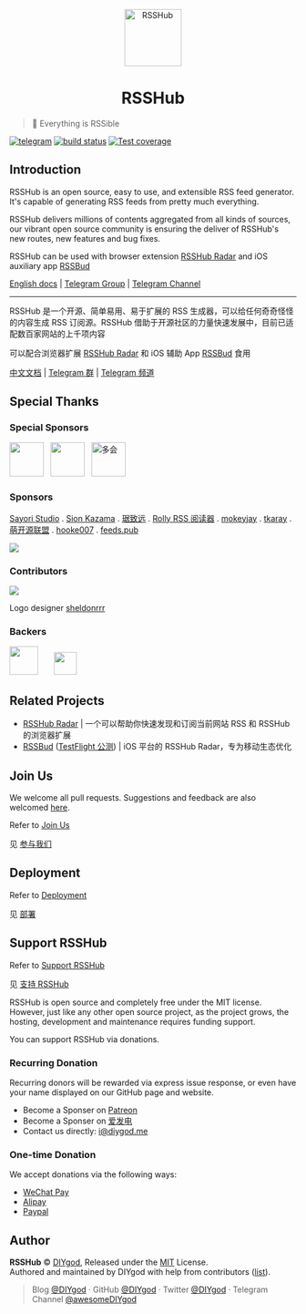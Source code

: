 <p align="center">
<img src="https://i.loli.net/2019/04/23/5cbeb7e41414c.png" alt="RSSHub" width="100">
</p>
<h1 align="center">RSSHub</h1>

> 🍰 Everything is RSSible

[![telegram](https://img.shields.io/badge/chat-telegram-brightgreen.svg?style=flat-square)](https://t.me/rsshub)
[![build status](https://img.shields.io/travis/DIYgod/RSSHub/master.svg?style=flat-square)](https://travis-ci.org/DIYgod/RSSHub)
[![Test coverage](https://img.shields.io/codecov/c/github/DIYgod/RSSHub.svg?style=flat-square)](https://codecov.io/github/DIYgod/RSSHub?branch=master)

## Introduction

RSSHub is an open source, easy to use, and extensible RSS feed generator. It's capable of generating RSS feeds from pretty much everything.

RSSHub delivers millions of contents aggregated from all kinds of sources, our vibrant open source community is ensuring the deliver of RSSHub's new routes, new features and bug fixes.

RSSHub can be used with browser extension [RSSHub Radar](https://github.com/DIYgod/RSSHub-Radar) and iOS auxiliary app [RSSBud](https://github.com/Cay-Zhang/RSSBud)

[English docs](https://docs.rsshub.app/en) | [Telegram Group](https://t.me/rsshub) | [Telegram Channel](https://t.me/awesomeRSSHub)

---

RSSHub 是一个开源、简单易用、易于扩展的 RSS 生成器，可以给任何奇奇怪怪的内容生成 RSS 订阅源。RSSHub 借助于开源社区的力量快速发展中，目前已适配数百家网站的上千项内容

可以配合浏览器扩展 [RSSHub Radar](https://github.com/DIYgod/RSSHub-Radar) 和 iOS 辅助 App [RSSBud](https://github.com/Cay-Zhang/RSSBud) 食用

[中文文档](https://docs.rsshub.app) | [Telegram 群](https://t.me/rsshub) | [Telegram 频道](https://t.me/awesomeRSSHub)

## Special Thanks

### Special Sponsors

<div>
<a href="https://rixcloud.app/rsshub" target="_blank"><img height="60px" src="https://i.imgur.com/TrgP3S1.png"></a>&nbsp;&nbsp;&nbsp;<a href="https://km.bytell.cn/wxcollect" target="_blank"><img height="60px" src="https://i.imgur.com/7sNM1yi.png"></a>&nbsp;&nbsp;&nbsp;<a href="https://www.duohui.cn?utm_source=rsshub" title="多会 - 专业活动管理系统" target="_blank"><img height="60px" alt="多会" src="https://docs.duohui.cn/brand_source/img/std.svg"></a>
</div>

### Sponsors

[Sayori Studio](https://t.me/SayoriStudio) . [Sion Kazama](https://blog.sion.moe) . [琚致远](https://www.shaoyaoju.org/) . [Rolly RSS 阅读器](https://www.coolapk.com/apk/239500) . [mokeyjay](https://www.mokeyjay.com/) . [tkaray](https://rayray.moe/) . [萌开源联盟](https://www.moeunion.com) . [hooke007](https://github.com/hooke007/MPV_lazy) . [feeds.pub](https://feeds.pub)

[![](https://opencollective.com/static/images/become_sponsor.svg)](https://docs.rsshub.app/en/support/)

### Contributors

[![](https://opencollective.com/RSSHub/contributors.svg?width=890)](https://github.com/DIYgod/RSSHub/graphs/contributors)

Logo designer [sheldonrrr](https://dribbble.com/sheldonrrr)

### Backers

<a href="https://www.cloudflare.com" target="_blank"><img height="50px" src="https://i.imgur.com/7Ph27Fq.png"></a>&nbsp;&nbsp;&nbsp;&nbsp;&nbsp;&nbsp;&nbsp;<a href="https://www.netlify.com" target="_blank"><img height="40px" src="https://i.imgur.com/cU01915.png"></a>

## Related Projects

-   [RSSHub Radar](https://github.com/DIYgod/RSSHub-Radar) | 一个可以帮助你快速发现和订阅当前网站 RSS 和 RSSHub 的浏览器扩展
-   [RSSBud](https://github.com/Cay-Zhang/RSSBud) ([TestFlight 公测](https://testflight.apple.com/join/rjCVzzHP)) | iOS 平台的 RSSHub Radar，专为移动生态优化

## Join Us

We welcome all pull requests. Suggestions and feedback are also welcomed [here](https://github.com/DIYgod/RSSHub/issues).

Refer to [Join Us](https://docs.rsshub.app/en/joinus/)

见 [参与我们](https://docs.rsshub.app/joinus/)

## Deployment

Refer to [Deployment](https://docs.rsshub.app/en/install/)

见 [部署](https://docs.rsshub.app/install/)

## Support RSSHub

Refer to [Support RSSHub](https://docs.rsshub.app/en/support/)

见 [支持 RSSHub](https://docs.rsshub.app/support/)

RSSHub is open source and completely free under the MIT license. However, just like any other open source project, as the project grows, the hosting, development and maintenance requires funding support.

You can support RSSHub via donations.

### Recurring Donation

Recurring donors will be rewarded via express issue response, or even have your name displayed on our GitHub page and website.

-   Become a Sponser on [Patreon](https://www.patreon.com/DIYgod)
-   Become a Sponser on [爱发电](https://afdian.net/@diygod)
-   Contact us directly: i@diygod.me

### One-time Donation

We accept donations via the following ways:

-   [WeChat Pay](https://diygod.me/images/wx.jpg)
-   [Alipay](https://diygod.me/images/zfb.jpg)
-   [Paypal](https://www.paypal.me/DIYgod)

## Author

**RSSHub** © [DIYgod](https://github.com/DIYgod), Released under the [MIT](./LICENSE) License.<br>
Authored and maintained by DIYgod with help from contributors ([list](https://github.com/DIYgod/RSSHub/contributors)).

> Blog [@DIYgod](https://diygod.me) · GitHub [@DIYgod](https://github.com/DIYgod) · Twitter [@DIYgod](https://twitter.com/DIYgod) · Telegram Channel [@awesomeDIYgod](https://t.me/awesomeDIYgod)
